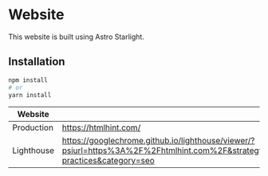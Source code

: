 # Website

This website is built using Astro Starlight.

## Installation

```sh
npm install
# or
yarn install
```

| Website    | URL                                                                                                                                                                                      |
| ---------- | ---------------------------------------------------------------------------------------------------------------------------------------------------------------------------------------- |
| Production | https://htmlhint.com/                                                                                                                                                                    |
| Lighthouse | https://googlechrome.github.io/lighthouse/viewer/?psiurl=https%3A%2F%2Fhtmlhint.com%2F&strategy=desktop&category=performance&category=accessibility&category=best-practices&category=seo |

